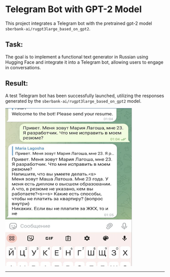 # Telegram Bot with GPT-2 Model

This project integrates a Telegram bot with the pretrained gpt-2 model `sberbank-ai/rugpt3large_based_on_gpt2`.

## Task: 
The goal is to implement a functional text generator in Russian using Hugging Face and integrate it into a Telegram bot, allowing users to engage in conversations.

## Result: 
A test Telegram bot has been successfully launched, utilizing the responses generated by the `sberbank-ai/rugpt3large_based_on_gpt2` model.

<img src="example.png" alt="Project Illustration" width="400" height="500">

---

